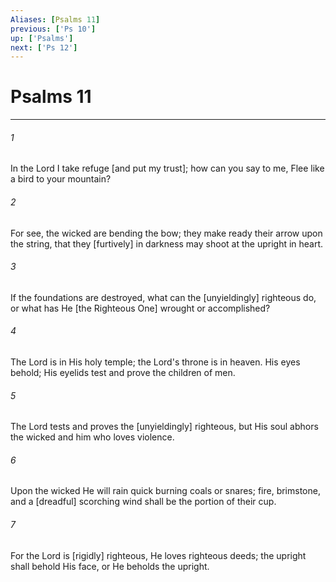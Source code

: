 ```yaml
---
Aliases: [Psalms 11]
previous: ['Ps 10']
up: ['Psalms']
next: ['Ps 12']
---
```

# Psalms 11

***


###### 1 


In the Lord I take refuge [and put my trust]; how can you say to me, Flee like a bird to your mountain? 


###### 2 


For see, the wicked are bending the bow; they make ready their arrow upon the string, that they [furtively] in darkness may shoot at the upright in heart. 


###### 3 


If the foundations are destroyed, what can the [unyieldingly] righteous do, or what has He [the Righteous One] wrought or accomplished? 


###### 4 


The Lord is in His holy temple; the Lord's throne is in heaven. His eyes behold; His eyelids test and prove the children of men. 


###### 5 


The Lord tests and proves the [unyieldingly] righteous, but His soul abhors the wicked and him who loves violence. 


###### 6 


Upon the wicked He will rain quick burning coals or snares; fire, brimstone, and a [dreadful] scorching wind shall be the portion of their cup. 


###### 7 


For the Lord is [rigidly] righteous, He loves righteous deeds; the upright shall behold His face, or He beholds the upright.
